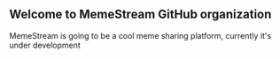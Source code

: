 ## Welcome to MemeStream GitHub organization

MemeStream is going to be a cool meme sharing platform, currently it's under development
